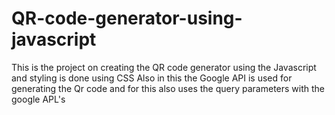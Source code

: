 # QR-code-generator-using-javascript
This is the project on creating the QR code generator using the Javascript and styling is done using CSS
Also in this the Google API is used for generating the Qr code and for this also uses the query parameters with the google APL's

